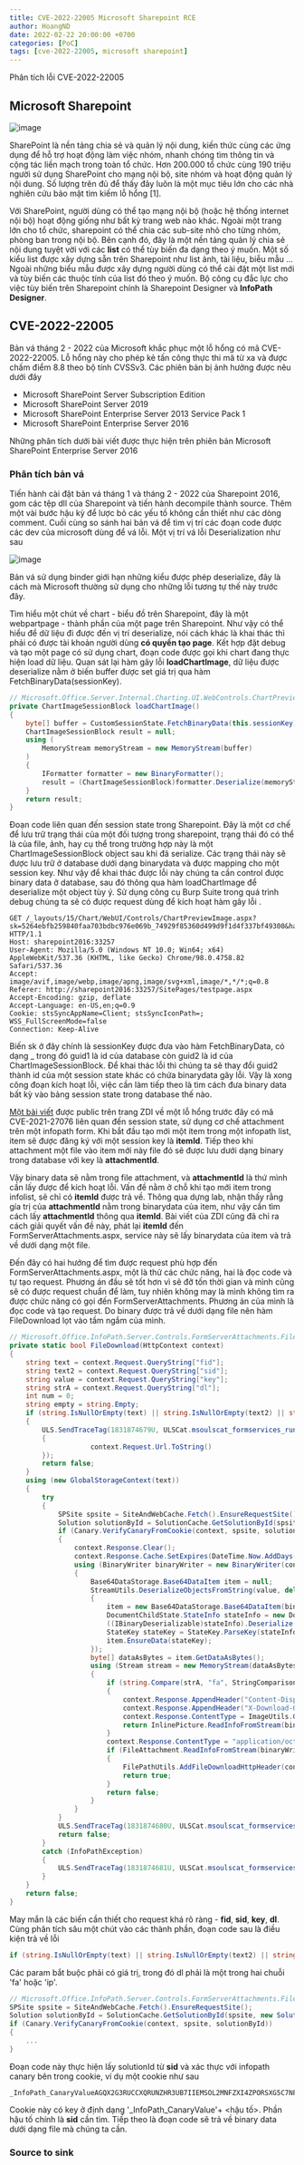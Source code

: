 ```yaml
---
title: CVE-2022-22005 Microsoft Sharepoint RCE
author: HoangND
date: 2022-02-22 20:00:00 +0700
categories: [PoC]
tags: [cve-2022-22005, microsoft sharepoint]
---
```


Phân tích lỗi CVE-2022-22005

## Microsoft Sharepoint
![image](https://user-images.githubusercontent.com/61985236/155175788-2096976b-85b5-4c1d-acdb-92f3ef7e9fe1.png)

SharePoint là nền tảng chia sẻ và quản lý nội dung, kiến thức cùng các ứng dụng để hỗ trợ hoạt động làm việc nhóm, nhanh chóng tìm thông tin và cộng tác liền mạch trong toàn tổ chức. Hơn 200.000 tổ chức cùng 190 triệu người sử dụng SharePoint cho mạng nội bộ, site nhóm và hoạt động quản lý nội dung. Số lượng trên đủ để thấy đây luôn là một mục tiêu lớn cho các nhà nghiên cứu bảo mật tìm kiếm lỗ hổng [1].

Với SharePoint, người dùng có thể tạo mạng nội bộ (hoặc hệ thống internet nội bộ) hoạt động giống như bất kỳ trang web nào khác. Ngoài một trang lớn cho tổ chức, sharepoint có thể chia các sub-site nhỏ cho từng nhóm, phòng ban trong nội bộ. Bên cạnh đó, đây là một nền tảng quản lý chia sẻ nội dung tuyệt vời với các __list__ có thể tùy biến đa dạng theo ý muốn. Một số kiểu list được xây dựng sẵn trên Sharepoint như list ảnh, tài liệu, biễu mẫu ...  Ngoài những biểu mẫu được xây dựng người dùng có thể cài đặt một list mới và tùy biến các thuộc tính của list đó theo ý muốn. Bộ công cụ đắc lực cho việc tùy biến trên Sharepoint chính là Sharepoint Designer và __InfoPath Designer__. 

## CVE-2022-22005
Bản vá tháng 2 - 2022 của Microsoft khắc phục một lỗ hổng có mã CVE-2022-22005. Lỗ hổng này cho phép kẻ tấn công thực thi mã từ xa và được chấm điểm 8.8 theo bộ tính CVSSv3. Các phiên bản bị ảnh hưởng được nêu dưới đây
- Microsoft SharePoint Server Subscription Edition
- Microsoft SharePoint Server 2019
- Microsoft SharePoint Enterprise Server 2013 Service Pack 1
- Microsoft SharePoint Enterprise Server 2016

Những phân tích dưới bài viết được thực hiện trên phiên bản Microsoft SharePoint Enterprise Server 2016

### Phân tích bản vá
Tiến hành cài đặt bản vá tháng 1 và tháng 2 - 2022 của Sharepoint 2016, gom các tệp dll của Sharepoint và tiến hành decompile thành source. Thêm một vài bước hậu kỳ để lược bỏ các yếu tố không cần thiết như các dòng comment. Cuối cùng so sánh hai bản vá để tìm vị trí các đoạn code được các dev của microsoft dùng để vá lỗi. Một vị trí vá lỗi Deserialization như sau

![image](https://user-images.githubusercontent.com/61985236/155183639-8a128f3f-ea00-4c31-b2fe-0cc5df20e862.png)

Bản vá sử dụng binder giới hạn những kiểu được phép deserialize, đây là cách mà Microsoft thường sử dụng cho những lỗi tương tự thế này trước đây.

Tìm hiểu một chút về chart - biểu đồ trên Sharepoint, đây là một webpartpage - thành phần của một page trên Sharepoint. Như vậy có thể hiểu để dữ liệu đi được đến vị trí deserialize, nói cách khác là khai thác thì phải có được tài khoản người dùng __có quyền tạo page__. Kết hợp đặt debug và tạo một page có sử dụng chart, đoạn code được gọi khi chart đang thực hiện load dữ liệu. Quan sát lại hàm gây lỗi __loadChartImage__, dữ liệu được deserialize nằm ở biến buffer được set giá trị qua hàm FetchBinaryData(sessionKey).

```csharp
// Microsoft.Office.Server.Internal.Charting.UI.WebControls.ChartPreviewImage.loadChartImage()
private ChartImageSessionBlock loadChartImage()
{
    byte[] buffer = CustomSessionState.FetchBinaryData(this.sessionKey);
    ChartImageSessionBlock result = null;
    using (
        MemoryStream memoryStream = new MemoryStream(buffer)
    )
    {
        IFormatter formatter = new BinaryFormatter();
        result = (ChartImageSessionBlock)formatter.Deserialize(memoryStream);
    }
    return result;
}
```

Đoạn code liên quan đến session state trong Sharepoint. Đây là một cơ chế để lưu trữ trạng thái của một đối tượng trong sharepoint, trạng thái đó có thể là của file, ảnh, hay cụ thể trong trường hợp này là một ChartImageSessionBlock object sau khi đã serialize. Các trạng thái này sẽ được lưu trữ ở database dưới dạng binarydata và được mapping cho một session key. Như vậy để khai thác được lỗi này chúng ta cần control được binary data ở database, sau đó thông qua hàm loadChartImage để deserialize một object tùy ý. Sử dụng công cụ Burp Suite trong quá trình debug chúng ta sẽ có được request dùng để kích hoạt hàm gây lỗi .

```
GET /_layouts/15/Chart/WebUI/Controls/ChartPreviewImage.aspx?sk=5264ebfb259840faa703bdbc976e069b_74929f85360d499d9f1d4f337bf49300&hash=2551012 HTTP/1.1
Host: sharepoint2016:33257
User-Agent: Mozilla/5.0 (Windows NT 10.0; Win64; x64) AppleWebKit/537.36 (KHTML, like Gecko) Chrome/98.0.4758.82 Safari/537.36
Accept: image/avif,image/webp,image/apng,image/svg+xml,image/*,*/*;q=0.8
Referer: http://sharepoint2016:33257/SitePages/testpage.aspx
Accept-Encoding: gzip, deflate
Accept-Language: en-US,en;q=0.9
Cookie: stsSyncAppName=Client; stsSyncIconPath=; WSS_FullScreenMode=false
Connection: Keep-Alive
```

Biến sk ở đây chính là sessionKey được đưa vào hàm FetchBinaryData, có dạng <guid1>_<guid2> trong đó guid1 là id của database còn guid2 là id của ChartImageSessionBlock. Để khai thác lỗi thì chúng ta sẽ thay đổi guid2 thành id của một session state khác có chứa binarydata gây lỗi. Vậy là xong công đoạn kích hoạt lỗi, việc cần làm tiếp theo là tìm cách đưa binary data bất kỳ vào bảng session state trong database thế nào.

[Một bài viết](https://www.zerodayinitiative.com/blog/2021/3/17/cve-2021-27076-a-replay-style-deserialization-attack-against-sharepoint) được public trên trang ZDI về một lỗ hổng trước đây có mã CVE-2021-27076 liên quan đến session state, sử dụng cơ chế attachment trên một infopath form. Khi bắt đầu tạo mới một item trong một infopath list, item sẽ được đăng ký với một session key là __itemId__. Tiếp theo khi attachment một file vào item mới này file đó sẽ được lưu dưới dạng binary trong database với key là __attachmentId__. 

Vậy binary data sẽ nằm trong file attachment, và __attachmentId__ là thứ mình cần lấy được để kích hoạt lỗi. Vấn đề nằm ở chỗ khi tạo mới item trong infolist, sẽ chỉ có __itemId__ được trả về. Thông qua dựng lab, nhận thấy rằng gía trị của __attachmentId__ nằm trong binarydata của item, như vậy cần tìm cách lấy __attachmentId__ thông qua __itemId__. Bài viết của ZDI cũng đã chỉ ra cách giải quyết vấn đề này, phát lại __itemId__ đến FormServerAttachments.aspx, service này sẽ lấy binarydata của item và trả về dưới dạng một file. 

Đến đây có hai hướng để tìm được request phù hợp đến FormServerAttachments.aspx, một là thử các chức năng, hai là đọc code và tự tạo request. Phương án đầu sẽ tốt hơn vì sẽ đỡ tốn thời gian và mình cũng sẽ có được request chuẩn để làm, tuy nhiên không may là mình không tìm ra được chức năng có gọi đến FormServerAttachments. Phương án của mình là đọc code và tạo request. Do binary được trả về dưới dạng file nên hàm FileDownload lọt vào tầm ngắm của mình.

```csharp
// Microsoft.Office.InfoPath.Server.Controls.FormServerAttachments.FileDownload(HttpContext) 
private static bool FileDownload(HttpContext context)
{
    string text = context.Request.QueryString["fid"];
    string text2 = context.Request.QueryString["sid"];
    string value = context.Request.QueryString["key"];
    string strA = context.Request.QueryString["dl"];
    int num = 0;
    string empty = string.Empty;
    if (string.IsNullOrEmpty(text) || string.IsNullOrEmpty(text2) || string.IsNullOrEmpty(value) || (string.Compare(strA, "fa", StringComparison.OrdinalIgnoreCase) != 0 && string.Compare(strA, "ip", StringComparison.OrdinalIgnoreCase) != 0))
    {
        ULS.SendTraceTag(1831874679U, ULSCat.msoulscat_formservices_runtime, ULSTraceLevel.Medium, "Invalid request incorrect or missing query strings: {0}", new object[]
        {
                    context.Request.Url.ToString()
        });
        return false;
    }
    using (new GlobalStorageContext(text))
    {
        try
        {
            SPSite spsite = SiteAndWebCache.Fetch().EnsureRequestSite();
            Solution solutionById = SolutionCache.GetSolutionById(spsite, new SolutionIdentity(text2));
            if (Canary.VerifyCanaryFromCookie(context, spsite, solutionById))
            {
                context.Response.Clear();
                context.Response.Cache.SetExpires(DateTime.Now.AddDays(2.0));
                using (BinaryWriter binaryWriter = new BinaryWriter(context.Response.OutputStream))
                {
                    Base64DataStorage.Base64DataItem item = null;
                    StreamUtils.DeserializeObjectsFromString(value, delegate (EnhancedBinaryReader binaryReader)
                    {
                        item = new Base64DataStorage.Base64DataItem(binaryReader);
                        DocumentChildState.StateInfo stateInfo = new DocumentChildState.StateInfo();
                        ((IBinaryDeserializable)stateInfo).Deserialize(binaryReader);
                        StateKey stateKey = StateKey.ParseKey(stateInfo.SerializedKey);
                        item.EnsureData(stateKey);
                    });
                    byte[] dataAsBytes = item.GetDataAsBytes();
                    using (Stream stream = new MemoryStream(dataAsBytes, false))
                    {
                        if (string.Compare(strA, "fa", StringComparison.OrdinalIgnoreCase) != 0)
                        {
                            context.Response.AppendHeader("Content-Disposition", "attachment;filename=\"image\"");
                            context.Response.AppendHeader("X-Download-Options", "noopen");
                            context.Response.ContentType = ImageUtils.GetContentType(dataAsBytes);
                            return InlinePicture.ReadInfoFromStream(binaryWriter, stream);
                        }
                        context.Response.ContentType = "application/octet-stream";
                        if (FileAttachment.ReadInfoFromStream(binaryWriter, out num, out empty, stream))
                        {
                            FilePathUtils.AddFileDownloadHttpHeader(context, empty);
                            return true;
                        }
                        return false;
                    }
                }
            }
            ULS.SendTraceTag(1831874680U, ULSCat.msoulscat_formservices_runtime, ULSTraceLevel.Verbose, "Can't verify canary from cookie for FileDownload");
            return false;
        }
        catch (InfoPathException)
        {
            ULS.SendTraceTag(1831874681U, ULSCat.msoulscat_formservices_runtime, ULSTraceLevel.Medium, "InfoPathException occurred downloading fileattachment or inline picture");
        }
    }
    return false;
}
```

May mắn là các biến cần thiết cho request khá rõ ràng - __fid__, __sid__, __key__, __dl__. Cùng phân tích sâu một chút vào các thành phần, đoạn code sau là điều kiện trả về lỗi
```csharp
if (string.IsNullOrEmpty(text) || string.IsNullOrEmpty(text2) || string.IsNullOrEmpty(value) || (string.Compare(strA, "fa", StringComparison.OrdinalIgnoreCase) != 0 && string.Compare(strA, "ip", StringComparison.OrdinalIgnoreCase) != 0))
```
Các param bắt buộc phải có giá trị, trong đó dl phải là một trong hai chuỗi 'fa' hoặc 'ip'.

```csharp
// Microsoft.Office.InfoPath.Server.Controls.FormServerAttachments.FileDownload(HttpContext) 
SPSite spsite = SiteAndWebCache.Fetch().EnsureRequestSite();
Solution solutionById = SolutionCache.GetSolutionById(spsite, new SolutionIdentity(text2));
if (Canary.VerifyCanaryFromCookie(context, spsite, solutionById))
{
    ...
}
```
  
Đoạn code này thực hiện lấy solutionId từ __sid__ và xác thực với infopath canary bên trong cookie, ví dụ một cookie như sau

```
_InfoPath_CanaryValueAGQX2G3RUCCXQRUNZHR3UB7IIEMSOL2MNFZXI4ZPORSXG5C7NFXGM327NRUXG5BPJF2GK3JPORSW24DMMF2GKLTYONXCWMKZLBZTE4TDI5WXC4ZSIIZGIUTINE4EI6DBGFWVKNKDLFZGSTJYLFNHE33VMJ5EGSLEOM=KBxeU4WXMZ3Yg8v0ZPZfAWcpoiLL/R3sfejthMFTfL1x9GqMoiIOMSS9XrT0gguJmdn0Yj2qw0gqlDJXT7X49A==|637806206864107501
```

Cookie này có key ở định dạng '_InfoPath_CanaryValue'+ <hậu tố>. Phần hậu tố chính là __sid__ cần tìm. Tiếp theo là đoạn code sẽ trả về binary data dưới dạng file mà chúng ta cần.
  

  
### Source to sink
